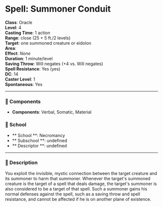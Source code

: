 
# Spell: Summoner Conduit
**Class**: Oracle  
**Level**: 4  
**Casting Time**: 1 action  
**Range**: close (25 + 5 ft./2 levels)  
**Target**: one summoned creature or eidolon  
**Area**:   
**Effect**: _None_  
**Duration**: 1 minute/level  
**Saving Throw**: Will negates (+4 vs. Will negates)  
**Spell Resistance**: Yes (yes)  
**DC**: 14  
**Caster Level**: 1  
**Spontaneous**: Yes

---

### 🔮 Components
- **Components**: Verbal, Somatic, Material

### 🏫 School
- ** School **: Necromancy
- ** Subschool **: undefined
- ** Descriptor **: undefined
---

### 📜 Description
You exploit the invisible, mystic connection between the target creature and its summoner to harm that summoner. Whenever the target's summoned creature is the target of a spell that deals damage, the target's summoner is also considered to be a target of that spell. Such a summoner gains his normal defenses against the spell, such as a saving throw and spell resistance, and cannot be affected if he is on another plane of existence.
